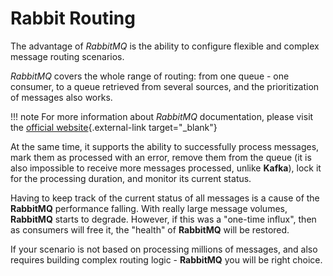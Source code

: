 # Rabbit Routing

The advantage of *RabbitMQ* is the ability to configure flexible and complex message routing scenarios.

*RabbitMQ* covers the whole range of routing: from one queue - one consumer, to a queue retrieved from several sources, and the prioritization of messages also works.

!!! note
      For more information about *RabbitMQ* documentation, please visit the [official website](https://www.rabbitmq.com/tutorials/amqp-concepts.html){.external-link target="_blank"}

At the same time, it supports the ability to successfully process messages, mark them as processed with an error, remove them from the queue (it is also impossible to receive more messages processed, unlike **Kafka**), lock it for the processing duration, and monitor its current status.

Having to keep track of the current status of all messages is a cause of the **RabbitMQ** performance falling. With really large message volumes, **RabbitMQ** starts to degrade. However, if this was a "one-time influx", then as consumers will free it, the "health" of **RabbitMQ** will be restored.

If your scenario is not based on processing millions of messages, and also requires building complex routing logic - **RabbitMQ** you will be right choice.
